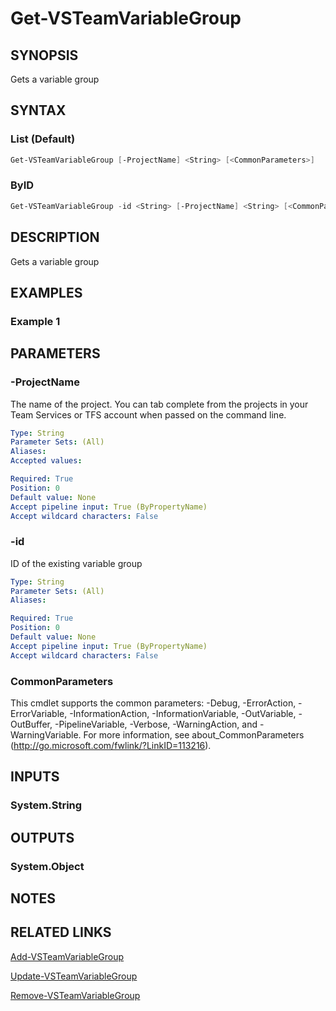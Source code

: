 


# Get-VSTeamVariableGroup

## SYNOPSIS
Gets a variable group

## SYNTAX

### List (Default)
```powershell
Get-VSTeamVariableGroup [-ProjectName] <String> [<CommonParameters>]
```

### ByID
```powershell
Get-VSTeamVariableGroup -id <String> [-ProjectName] <String> [<CommonParameters>]
```

## DESCRIPTION
Gets a variable group
## EXAMPLES

### Example 1

## PARAMETERS

### -ProjectName
The name of the project. 
You can tab complete from the projects in your Team Services or TFS account when passed on the command line.

```yaml
Type: String
Parameter Sets: (All)
Aliases:
Accepted values: 

Required: True
Position: 0
Default value: None
Accept pipeline input: True (ByPropertyName)
Accept wildcard characters: False
```

### -id
ID of the existing variable group

```yaml
Type: String
Parameter Sets: (All)
Aliases:

Required: True
Position: 0
Default value: None
Accept pipeline input: True (ByPropertyName)
Accept wildcard characters: False
```

### CommonParameters
This cmdlet supports the common parameters: -Debug, -ErrorAction, -ErrorVariable, -InformationAction, -InformationVariable, -OutVariable, -OutBuffer, -PipelineVariable, -Verbose, -WarningAction, and -WarningVariable.
For more information, see about_CommonParameters (http://go.microsoft.com/fwlink/?LinkID=113216).

## INPUTS

### System.String


## OUTPUTS

### System.Object

## NOTES

## RELATED LINKS

[Add-VSTeamVariableGroup](Add-VSTeamVariableGroup.md)

[Update-VSTeamVariableGroup](Update-VSTeamVariableGroup.md)

[Remove-VSTeamVariableGroup](Remove-VSTeamVariableGroup.md)
